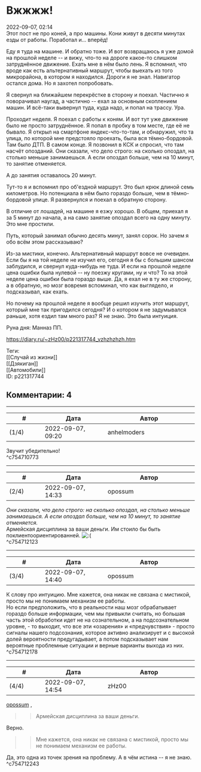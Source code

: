 Вжжжж!
======

  
2022-09-07, 02:14  
 Этот пост не про коней, а про машины. Кони живут в десяти минутах езды от работы. Поработал и... вперёд!   
   
 Еду я туда на машине. И обратно тоже. И вот возвращаюсь я уже домой на прошлой неделе -- и вижу, что-то на дороге какое-то слишком затруднённое движение. Ехать мне в нём было лень. Я вспомнил, что вроде как есть альтернативный маршрут, чтобы выехать из того микрорайона, в котором я находился. Дороги я не знал. Навигатор остался дома. Но я захотел попробовать.   
   
 Я свернул на ближайшем перекрёстке в сторону и поехал. Частично я поворачивал наугад, а частично -- ехал за основным скоплением машин. И всё-таки вывернул туда, куда надо, и попал на трассу. Ура.   
   
 Проходит неделя. Я поехал с работы к коням. И вот тут уже движение было не просто затруднённое. Я попал в пробку в том месте, где её не бывало. Я открыл на смартфоне яндекс-что-то-там, и обнаружил, что та улица, по которой мне предстояло проехать, была вся тёмно-бордовой. Там было ДТП. В самом конце. Я позвонил в КСК и спросил, что там насчёт опозданий. Они сказали, что дело строго: на сколько опоздал, на столько меньше занимаешься. А если опоздал больше, чем на 10 минут, то занятие отменяется.   
   
 А до занятия оставалось 20 минут.   
   
 Тут-то я и вспомнил про об'ездной маршрут. Это был крюк длиной семь километров. Но потенциала в нём было гораздо больше, чем в тёмно-бордовой улице. Я развернулся и поехал в обратную сторону.   
   
 В отличие от лошадей, на машине я езжу хорошо. В общем, приехал я за 5 минут до начала, а на само занятие опоздал всего на одну минуту. Это мне простили.   
   
 Путь, который занимал обычно десять минут, занял сорок. Но зачем я обо всём этом рассказываю?   
   
 Из-за мистики, конечно. Альтернативный маршрут вовсе не очевиден. Если бы я на той неделе не изучил его, сегодня я бы с большим шансом заблудился, и свернул куда-нибудь не туда. И если на прошлой неделе цена ошибки была нулевой -- ну поезжу кругами, ну и что? То на этой неделе цена ошибки была гораздо выше. Да, я ехал не в ту же сторону, а в обратную, но мозг вовремя вспоминал, что как выглядело, и подсказывал, как ехать.   
   
 Но почему на прошлой неделе я вообще решил изучить этот маршрут, который мне так пригодился сегодня? И о котором я не задумывался раньше, хотя ездил там много раз? Я не знаю. Это была интуиция.   
   
 Руна дня: Манназ ПП.   
  
<https://diary.ru/~zHz00/p221317744_vzhzhzhzh.htm>  
  
Теги:  
[[Случай из жизни]]  
[[Дзякиган]]  
[[Автомобили]]  
ID: p221317744  


Комментарии: 4
--------------

  


---



|         #         |              Дата              |                     Автор                     |           ID           |
| --- | --- | --- | --- |
| (1/4) | 2022-09-07, 09:20 | anhelmoders | c754710773 |

  
 Звучит убедительно!   
 ^c754710773

---



|         #         |              Дата              |                     Автор                     |           ID           |
| --- | --- | --- | --- |
| (2/4) | 2022-09-07, 14:33 | opossum | c754712123 |

  
  *Они сказали, что дело строго: на сколько опоздал, на столько меньше занимаешься. А если опоздал больше, чем на 10 минут, то занятие отменяется.*    
 Армейская дисциплина за ваши деньги. Им стоило бы быть поклиентоориентированней. ![:(](/picture/1146.gif)   
 ^c754712123

---



|         #         |              Дата              |                     Автор                     |           ID           |
| --- | --- | --- | --- |
| (3/4) | 2022-09-07, 14:40 | opossum | c754712178 |

  
 К слову про интуицию. Мне кажется, она никак не связана с мистикой, просто мы не понимаем механизм ее работы.   
 Но если предположить, что в реальности наш мозг обрабатывает гораздо больше информации, чем мы привыкли считать, но большая часть этой обработки идет не на сознательном, а на подсознательном уровне, - то выходит, что все эти «озарения» и «предчувствия» - просто сигналы нашего подсознания, которое активно анализирует и с высокой долей вероятности предугадывает, а потом подсказывает нам вероятные проблемные ситуации и верные варианты выхода из них.   
 ^c754712178

---



|         #         |              Дата              |                     Автор                     |           ID           |
| --- | --- | --- | --- |
| (4/4) | 2022-09-07, 14:54 | zHz00 | c754712243 |

  
  [opossum](https://pssm.diary.ru "змей о двух головах")  ,   
 >>Армейская дисциплина за ваши деньги.   
   
 Верно.   
   
 >>Мне кажется, она никак не связана с мистикой, просто мы не понимаем механизм ее работы.   
   
 Да, это одна из точек зрения на проблему. А в чём истина -- я не знаю.   
 ^c754712243